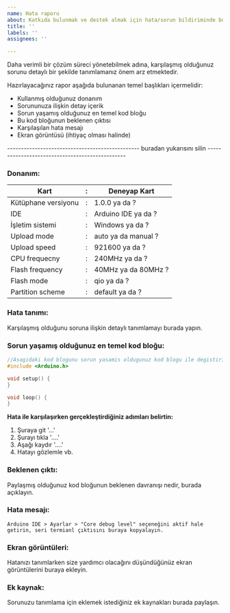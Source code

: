 ```yaml
---
name: Hata raporu
about: Katkıda bulunmak ve destek almak için hata/sorun bildiriminde bulunun
title: ''
labels: ''
assignees: ''

---
```


Daha verimli bir çözüm süreci yönetebilmek adına, karşılaşmış olduğunuz sorunu detaylı bir şekilde tanımlamanız önem arz etmektedir. 

Hazırlayacağınız rapor aşağıda bulunanan temel başlıkları içermelidir:
- Kullanmış olduğunuz donanım
- Sorununuza ilişkin detay içerik
- Sorun yaşamış olduğunuz en temel kod bloğu
- Bu kod bloğunun beklenen çıktısı
- Karşılaşılan hata mesajı
- Ekran görüntüsü (ihtiyaç olması halinde)

------------------------------------------------ buradan yukarısını silin ------------------------------------------------

### Donanım:
Kart | : | Deneyap Kart
---- | - | ------------
Kütüphane versiyonu | : | 1.0.0 ya da ?
IDE | : | Arduino IDE ya da ?
İşletim sistemi | : | Windows ya da ?
Upload mode | : | auto ya da manual ?
Upload speed | : | 921600 ya da ?
CPU frequecny | : | 240MHz ya da ?
Flash frequency | : | 40MHz ya da 80MHz ?
Flash mode | : | qio ya da ?
Partition scheme | : | default ya da ?

### Hata tanımı:
Karşılaşmış olduğunu soruna ilişkin detaylı tanımlamayı burada yapın.

### Sorun yaşamış olduğunuz en temel kod bloğu:  
```cpp
//Asagidaki kod blogunu sorun yasamis oldugunuz kod blogu ile degistiriniz
#include <Arduino.h>

void setup() {
}

void loop() {
}
```

**Hata ile karşılaşırken gerçekleştirdiğiniz adımları belirtin:**
1. Şuraya git '...'
2. Şurayı tıkla '....'
3. Aşağı kaydır '....'
4. Hatayı gözlemle vb.

### Beklenen çıktı:
Paylaşmış olduğunuz kod bloğunun beklenen davranışı nedir, burada açıklayın. 

### Hata mesajı:
```
Arduino IDE > Ayarlar > "Core debug level" seçeneğini aktif hale getirin, seri termianl çıktısını buraya kopyalayın.
```

### Ekran görüntüleri:
Hatanızı tanımlarken size yardımcı olacağını düşündüğünüz ekran görüntülerini buraya ekleyin.

### Ek kaynak:
Sorunuzu tanımlama için eklemek istediğiniz ek kaynakları burada paylaşın.
